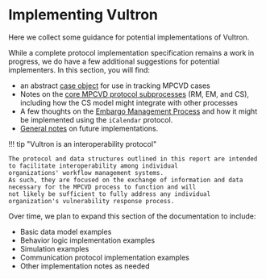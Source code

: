 # Implementing Vultron

Here we collect some guidance for potential implementations of Vultron.

While a complete protocol implementation specification remains a work in progress, we do have a few additional 
suggestions for potential implementers.
In this section, you will find:

- an abstract [case object](case_object.md) for use in tracking MPCVD cases
- Notes on the [core MPCVD protocol subprocesses](process_implementation.md) (RM, EM, and CS), including how the CS model might integrate with
other processes
- A few thoughts on the [Embargo Management Process](em_icalendar.md) and how it might be implemented using the `iCalendar` protocol. 
- [General notes](general_implementation.md) on future implementations.

!!! tip "Vultron is an interoperability protocol"

    The protocol and data structures outlined in this report are intended to facilitate interoperability among individual 
    organizations' workflow management systems.
    As such, they are focused on the exchange of information and data necessary for the MPCVD process to function and will 
    not likely be sufficient to fully address any individual organization's vulnerability response process.


Over time, we plan to expand this section of the documentation to include:

- Basic data model examples
- Behavior logic implementation examples
- Simulation examples
- Communication protocol implementation examples
- Other implementation notes as needed

